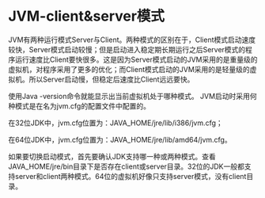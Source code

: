 ﻿# JVM-client&server模式

JVM有两种运行模式Server与Client。两种模式的区别在于，Client模式启动速度较快，Server模式启动较慢；但是启动进入稳定期长期运行之后Server模式的程序运行速度比Client要快很多。这是因为Server模式启动的JVM采用的是重量级的虚拟机，对程序采用了更多的优化；而Client模式启动的JVM采用的是轻量级的虚拟机。所以Server启动慢，但稳定后速度比Client远远要快。

使用Java -version命令就能显示出当前虚拟机处于哪种模式。 JVM启动时采用何种模式是在名为jvm.cfg的配置文件中配置的。 

在32位JDK中，jvm.cfg位置为：JAVA_HOME/jre/lib/i386/jvm.cfg； 

在64位JDK中，jvm.cfg位置为：JAVA_HOME/jre/lib/amd64/jvm.cfg。 

如果要切换启动模式，首先要确认JDK支持哪一种或两种模式。查看JAVA_HOME/jre/bin目录下是否存在client或server目录。32位的JDK一般都支持server和client两种模式。64位的虚拟机好像只支持server模式，没有client目录。
